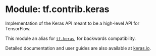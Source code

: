 <div itemscope itemtype="http://developers.google.com/ReferenceObject">
<meta itemprop="name" content="tf.contrib.keras" />
<meta itemprop="path" content="Stable" />
</div>

# Module: tf.contrib.keras

Implementation of the Keras API meant to be a high-level API for TensorFlow.

This module an alias for <a href="../../tf/keras.md"><code>tf.keras</code></a>, for backwards compatibility.

Detailed documentation and user guides are also available at
[keras.io](https://keras.io).

